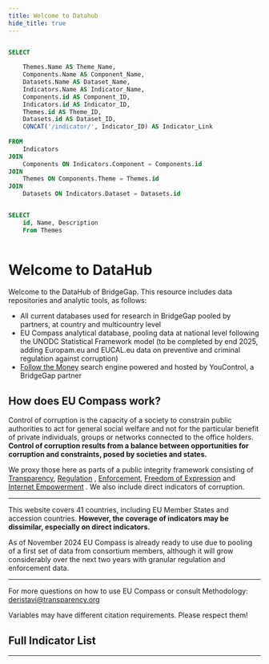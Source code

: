 ```yaml
---
title: Welcome to Datahub
hide_title: true 
---
```


```sql ziToc

SELECT 
    
    Themes.Name AS Theme_Name,
    Components.Name AS Component_Name,
    Datasets.Name AS Dataset_Name,
    Indicators.Name AS Indicator_Name,
    Components.id AS Component_ID,
    Indicators.id AS Indicator_ID,
    Themes.id AS Theme_ID,    
    Datasets.id AS Dataset_ID,
    CONCAT('/indicator/', Indicator_ID) AS Indicator_Link
    
FROM 
    Indicators
JOIN 
    Components ON Indicators.Component = Components.id
JOIN 
    Themes ON Components.Theme = Themes.id
JOIN 
    Datasets ON Indicators.Dataset = Datasets.id

```

```sql ziThemes

SELECT 
    id, Name, Description
    From Themes
  

```

 
 
 
<div class="grid grid-cols-2 gap-6 ">
<div class="">

# Welcome to DataHub

<div class="text-lg mb-2">Welcome to the DataHub of BridgeGap. This resource includes data repositories and analytic tools, as follows:</div>

- All current databases used for research in BridgeGap pooled by partners, at country and multicountry level
- EU Compass analytical database, pooling data at national level following the UNODC Statistical Framework model (to be completed by end 2025, adding Europam.eu and EUCAL.eu data on preventive and criminal regulation against corruption)
- [Follow the Money](https://corruptiondata.eu/followthemoney/)  search engine powered and hosted by YouControl, a BridgeGap partner
 
</div>

<div class="bg-slate-200 px-6 rounded-md pt-2">

## How does EU Compass work?

Control of corruption is the capacity of a society to constrain public authorities to act for general social welfare and not for the particular benefit of private individuals, groups or networks connected to the office holders. **Control of corruption results from a balance between opportunities for corruption and constraints, posed by societies and states.** 

We proxy those here as parts of a public integrity framework consisting of  [Transparency](/theme/transparency/), [Regulation](/theme/regulation/) , [Enforcement](/theme/regulation/), [Freedom of Expression](/theme/freedom-of-expression/)  and [Internet Empowerment](/theme/internet-empowerement/) . We also include direct indicators of corruption.

</div>


<div class="xcol-span-2 p-4 pt-0">

---

This website covers 41 countries, including EU Member States and accession countries. **However, the coverage of indicators may be dissimilar, especially on direct indicators.**

As of November 2024 EU Compass is already ready to use due to pooling of a first set of data from consortium members, although it will grow considerably over the next two years with granular regulation and enforcement data.
</div>

<div>
 
---

For more questions on how to use EU Compass or consult Methodology: deristavi@transparency.org 

Variables may have different citation requirements. Please respect them!
 

 </div>

 </div>

<div class="px-4">

 ## Full Indicator List

<DataTable data={ziToc} rows=all groupBy=Theme_Name  groupsOpen=false >
  <Column id=Theme_Name/> 
	<Column id=Component_Name /> 
	<Column id=Indicator_Link contentType=link linkLabel=Indicator_Name  /> 
</DataTable>

</div>


 

---

<div style="height: 33rem; width: 33rem; " class="float-right">
  <InteractiveSVG1 src="/assets/dh-pie.svg"  /> 
</div>



 <style>
 .xlist h3 {font-weight: bold;}
 .xlist p {line-height: 1.2;margin-bottom: 1ex; font-size: .9em;}
 
 *[onclick] {
  cursor: pointer;
 }
 *[onclick]:hover {
  cursor: pointer;
  opacity: 0.7;
 }
 tr td:first-child {
  font-family: 'Arial Narrow'; 
  text-overflow: ellipsis;   
    overflow:hidden;              
    white-space:nowrap;           
    width: 8em; padding-right: 1.5ex; 
    /*opacity: 0;  */
 }
 tr td:nth-child(2) {
  font-family: 'Arial Narrow'; text-align: center; 
 }
 
 </style>